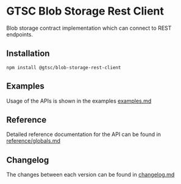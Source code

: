 # GTSC Blob Storage Rest Client

Blob storage contract implementation which can connect to REST endpoints.

## Installation

```shell
npm install @gtsc/blob-storage-rest-client
```

## Examples

Usage of the APIs is shown in the examples [examples.md](examples.md)

## Reference

Detailed reference documentation for the API can be found in [reference/globals.md](reference/globals.md)

## Changelog

The changes between each version can be found in [changelog.md](changelog.md)

